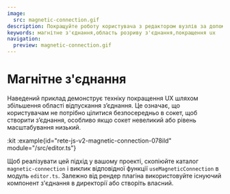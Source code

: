 ```yaml
---
image:
  src: magnetic-connection.gif
description: Покращуйте роботу користувача з редактором вузлів за допомогою магнітного з’єднання. Ця техніка збільшує область пропускання з’єднання, полегшуючи підключення сокетів, навіть якщо вони невеликі або рівень масштабування низький
keywords: магнітне з'єднання,область розриву з'єднання,покращення ux
navigation:
  preview: magnetic-connection.gif
---
```


# Магнітне з'єднання

Наведений приклад демонструє техніку покращення UX шляхом збільшення області відпускання з’єднання. Це означає, що користувачам не потрібно цілитися безпосередньо в сокет, щоб створити з’єднання, особливо якщо сокет невеликий або рівень масштабування низький.

:kit
:example{id="rete-js-v2-magnetic-connection-078ild" module="/src/editor.ts"}

Щоб реалізувати цей підхід у вашому проекті, скопіюйте каталог `magnetic-connection` і виклик відповідної функції `useMagneticConnection` в модуль `editor.ts`. Залежно від рендер плагіна використовуйте існуючий компонент з'єднання в директорії або створіть власний.
